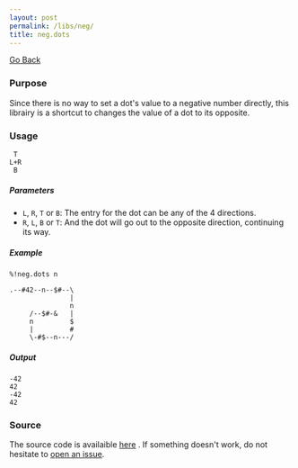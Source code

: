 ```yaml
---
layout: post
permalink: /libs/neg/
title: neg.dots
---
```


[Go Back](../../libraries)

### Purpose
Since there is no way to set a dot's value to a negative number directly, this librairy is a shortcut to changes the value of a dot to its opposite.

### Usage
    
     T
    L+R
     B

##### Parameters
- `L`, `R`, `T` or `B`: The entry for the dot can be any of the 4 directions.
- `R`, `L`, `B` or `T`: And the dot will go out to the opposite direction, continuing its way.

##### Example

    %!neg.dots n

    .--#42--n--$#--\
                   |
                   n
         /--$#-&   |
         n         $
         |         #
         \-#$--n---/

##### Output

    -42
    42
    -42
    42

### Source 
The source code is availaible [here](https://github.com/aaronjanse/asciidots/blob/master/dots/libs/neg.dots)
. If something doesn't work, do not hesitate to [open an issue](https://github.com/aaronjanse/asciidots/issues/new?title=Bug%20in%20neg%20library:%20).

